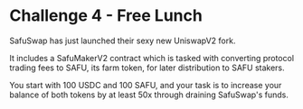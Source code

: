 # Challenge 4 - Free Lunch

SafuSwap has just launched their sexy new UniswapV2 fork.

It includes a SafuMakerV2 contract which is tasked with converting protocol trading fees to SAFU, its farm token, for later distribution to SAFU stakers.

You start with 100 USDC and 100 SAFU, and your task is to increase your balance of both tokens by at least 50x through draining SafuSwap's funds.

